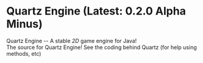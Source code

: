 Quartz Engine (Latest: 0.2.0 Alpha Minus)
============

Quartz Engine -- A stable *2D* game engine for Java!<br>
The source for Quartz Engine!  See the coding behind Quartz (for help using methods, etc)  
